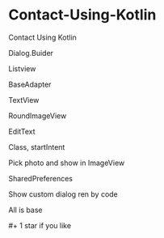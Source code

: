 # Contact-Using-Kotlin
Contact Using Kotlin



Dialog.Buider

Listview

BaseAdapter

TextView

RoundImageView

EditText

Class, startIntent

Pick photo and show in ImageView

SharedPreferences

Show custom dialog ren by code



All is base




#+ 1 star if you like
